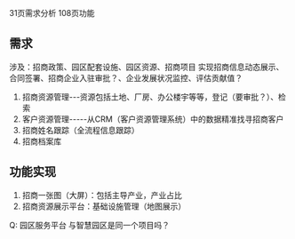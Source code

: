 
31页需求分析   108页功能
## 需求
涉及：招商政策、园区配套设施、园区资源、招商项目
实现招商信息动态展示、合同签署、招商企业入驻审批？、企业发展状况监控、评估贡献值？

1. 招商资源管理---资源包括土地、厂房、办公楼宇等等，登记（要审批？）、检索
2. 客户资源管理-----从CRM（客户资源管理系统）中的数据精准找寻招商客户
3. 招商姓名跟踪（全流程信息跟踪）
4. 招商档案库

## 功能实现
1. 招商一张图（大屏）：包括主导产业，产业占比
2. 招商资源展示平台：基础设施管理（地图展示）

Q: 园区服务平台 与智慧园区是同一个项目吗？
